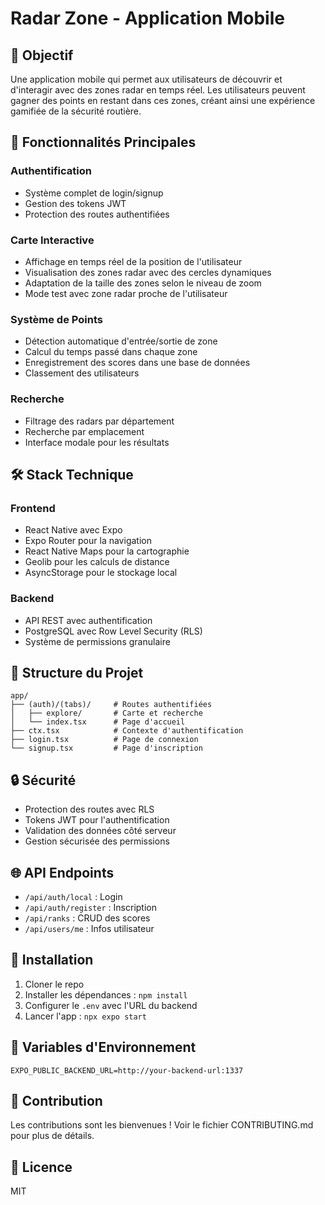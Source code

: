 # Radar Zone - Application Mobile

## 🎯 Objectif
Une application mobile qui permet aux utilisateurs de découvrir et d'interagir avec des zones radar en temps réel. Les utilisateurs peuvent gagner des points en restant dans ces zones, créant ainsi une expérience gamifiée de la sécurité routière.

## 🚀 Fonctionnalités Principales

### Authentification
- Système complet de login/signup
- Gestion des tokens JWT
- Protection des routes authentifiées

### Carte Interactive
- Affichage en temps réel de la position de l'utilisateur
- Visualisation des zones radar avec des cercles dynamiques
- Adaptation de la taille des zones selon le niveau de zoom
- Mode test avec zone radar proche de l'utilisateur

### Système de Points
- Détection automatique d'entrée/sortie de zone
- Calcul du temps passé dans chaque zone
- Enregistrement des scores dans une base de données
- Classement des utilisateurs

### Recherche
- Filtrage des radars par département
- Recherche par emplacement
- Interface modale pour les résultats

## 🛠 Stack Technique

### Frontend
- React Native avec Expo
- Expo Router pour la navigation
- React Native Maps pour la cartographie
- Geolib pour les calculs de distance
- AsyncStorage pour le stockage local

### Backend
- API REST avec authentification
- PostgreSQL avec Row Level Security (RLS)
- Système de permissions granulaire

## 📱 Structure du Projet
```
app/
├── (auth)/(tabs)/     # Routes authentifiées
│   ├── explore/       # Carte et recherche
│   └── index.tsx      # Page d'accueil
├── ctx.tsx            # Contexte d'authentification
├── login.tsx          # Page de connexion
└── signup.tsx         # Page d'inscription
```

## 🔒 Sécurité
- Protection des routes avec RLS
- Tokens JWT pour l'authentification
- Validation des données côté serveur
- Gestion sécurisée des permissions

## 🌐 API Endpoints
- `/api/auth/local` : Login
- `/api/auth/register` : Inscription
- `/api/ranks` : CRUD des scores
- `/api/users/me` : Infos utilisateur

## 🚀 Installation

1. Cloner le repo
2. Installer les dépendances : `npm install`
3. Configurer le `.env` avec l'URL du backend
4. Lancer l'app : `npx expo start`

## 📝 Variables d'Environnement
```
EXPO_PUBLIC_BACKEND_URL=http://your-backend-url:1337
```

## 🤝 Contribution
Les contributions sont les bienvenues ! Voir le fichier CONTRIBUTING.md pour plus de détails.

## 📄 Licence
MIT

